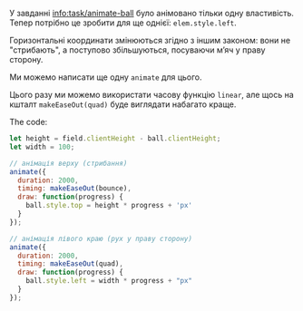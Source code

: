 У завданні <info:task/animate-ball> було анімовано тільки одну властивість. Тепер потрібно це зробити для ще однієї: `elem.style.left`.

Горизонтальні координати змінюються згідно з іншим законом: вони не "стрибають", а поступово збільшуються, посуваючи м’яч у праву сторону.

Ми можемо написати ще одну `animate` для цього.

Цього разу ми можемо використати часову функцію `linear`, але щось на кшталт `makeEaseOut(quad)` буде виглядати набагато краще.

The code:

```js
let height = field.clientHeight - ball.clientHeight;
let width = 100;

// анімація верху (стрибання)
animate({
  duration: 2000,
  timing: makeEaseOut(bounce),
  draw: function(progress) {
    ball.style.top = height * progress + 'px'
  }
});

// анімація лівого краю (рух у праву сторону)
animate({
  duration: 2000,
  timing: makeEaseOut(quad),
  draw: function(progress) {
    ball.style.left = width * progress + "px"
  }
});
```
